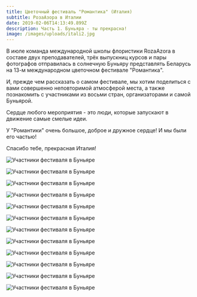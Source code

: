 ```yaml
---
title: Цветочный фестиваль "Романтика" (Италия)
subtitle: РозаАзора в Италии
date: 2019-02-06T14:13:49.899Z
description: Часть 1. Буньяра - ты прекрасна!
image: /images/uploads/itali2.jpg
---
```

В июле команда международной школы флористики RozaAzora в составе двух преподавателей, трёх выпускниц курсов и пары фотографов отправилась в солнечную Буньяру представлять Беларусь на 13-м международном цветочном фестивале "Романтика".

И, прежде чем рассказать о самом фестивале, мы хотим поделиться с вами совершенно неповторимой атмосферой места, а также познакомить с участниками из восьми стран, организаторами и самой Буньярой. 

Сердце любого мероприятия - это люди, которые запускают в движение самые смелые идеи.

У "Романтики" очень большое, доброе и дружное сердце! И мы были его частью! 

Спасибо тебе, прекрасная Италия!

![Участники фестиваля в Буньяре](/images/uploads/itali4.jpg)

![Участники фестиваля в Буньяре](/images/uploads/itali5.jpg)

![Участники фестиваля в Буньяре](/images/uploads/itali6.jpg)

![Участники фестиваля в Буньяре](/images/uploads/itali7.jpg)

![Участники фестиваля в Буньяре](/images/uploads/itali8.jpg)

![Участники фестиваля в Буньяре](/images/uploads/itali12.jpg)

![Участники фестиваля в Буньяре](/images/uploads/itali13.jpg)

![Участники фестиваля в Буньяре](/images/uploads/itali17.jpg)

![Участники фестиваля в Буньяре](/images/uploads/itali16.jpg)

![Участники фестиваля в Буньяре](/images/uploads/itali15.jpg)

![Участники фестиваля в Буньяре](/images/uploads/itali14.jpg)

![Участники фестиваля в Буньяре](/images/uploads/itali10.jpg)
